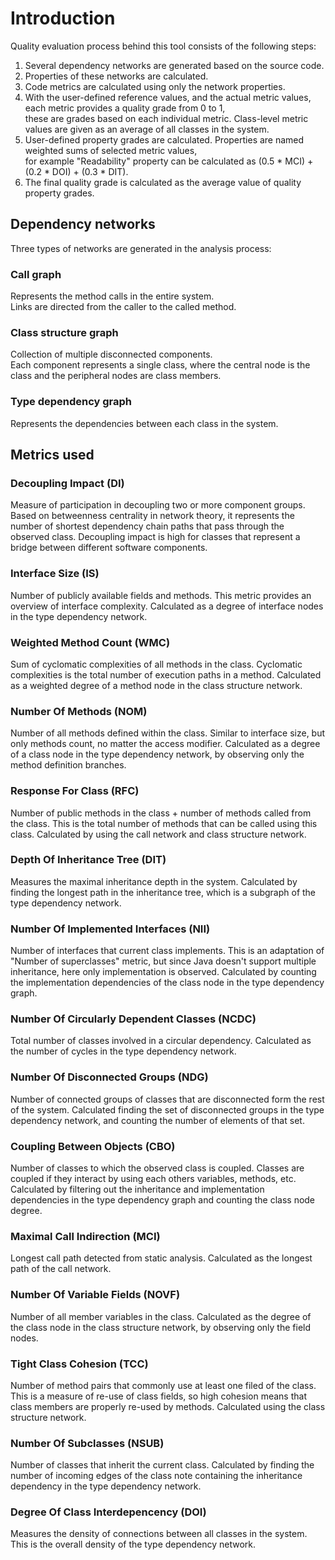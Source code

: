 # Introduction

Quality evaluation process behind this tool consists of the following steps:
1. Several dependency networks are generated based on the source code.
2. Properties of these networks are calculated.
3. Code metrics are calculated using only the network properties.
4. With the user-defined reference values, and the actual metric values, each metric provides a quality grade from 0 to 1,  
these are grades based on each individual metric. Class-level metric values are given as an average of all classes in the system.
5. User-defined property grades are calculated. Properties are named weighted sums of selected metric values,  
for example "Readability" property can be calculated as (0.5 * MCI) + (0.2 * DOI) + (0.3 * DIT).
6. The final quality grade is calculated as the average value of quality property grades.

## Dependency networks
Three types of networks are generated in the analysis process:

### Call graph
Represents the method calls in the entire system.  
Links are directed from the caller to the called method.

### Class structure graph
Collection of multiple disconnected components.  
Each component represents a single class, where the central node is the class and the peripheral nodes are class members.

### Type dependency graph
Represents the dependencies between each class in the system.


## Metrics used

### Decoupling Impact (DI)
Measure of participation in decoupling two or more component groups.
Based on betweenness centrality in network theory, it represents the number of shortest dependency chain paths that pass through the observed class.
Decoupling impact is high for classes that represent a bridge between different software components.

### Interface Size (IS)  
Number of publicly available fields and methods.
This metric provides an overview of interface complexity.
Calculated as a degree of interface nodes in the type dependency network.

### Weighted Method Count (WMC)
Sum of cyclomatic complexities of all methods in the class.
Cyclomatic complexities is the total number of execution paths in a method.
Calculated as a weighted degree of a method node in the class structure network.

### Number Of Methods (NOM)
Number of all methods defined within the class.
Similar to interface size, but only methods count, no matter the access modifier.
Calculated as a degree of a class node in the type dependency network, by observing only the method definition branches.

### Response For Class (RFC)
Number of public methods in the class + number of methods called from the class.
This is the total number of methods that can be called using this class.
Calculated by using the call network and class structure network.

### Depth Of Inheritance Tree (DIT)
Measures the maximal inheritance depth in the system.
Calculated by finding the longest path in the inheritance tree,
which is a subgraph of the type dependency network.

### Number Of Implemented Interfaces (NII)
Number of interfaces that current class implements.
This is an adaptation of "Number of superclasses" metric, but since Java doesn't support multiple inheritance,
here only implementation is observed. Calculated by counting the implementation dependencies of the class node in the type dependency graph.

### Number Of Circularly Dependent Classes (NCDC)
Total number of classes involved in a circular dependency.
Calculated as the number of cycles in the type dependency network.

### Number Of Disconnected Groups (NDG)
Number of connected groups of classes that are disconnected form the rest of the system.
Calculated finding the set of disconnected groups in the type dependency network,
and counting the number of elements of that set.

### Coupling Between Objects (CBO)
Number of classes to which the observed class is coupled.
Classes are coupled if they interact by using each others variables, methods, etc.
Calculated by filtering out the inheritance and implementation dependencies
in the type dependency graph and counting the class node degree.

### Maximal Call Indirection (MCI)
Longest call path detected from static analysis.
Calculated as the longest path of the call network.

### Number Of Variable Fields (NOVF)
Number of all member variables in the class.
Calculated as the degree of the class node in the class
structure network, by observing only the field nodes.

### Tight Class Cohesion (TCC)
Number of method pairs that commonly use at least one filed of the class.
This is a measure of re-use of class fields, so high cohesion means
that class members are properly re-used by methods.
Calculated using the class structure network.

### Number Of Subclasses (NSUB)
Number of classes that inherit the current class.
Calculated by finding the number of incoming edges of the class note
containing the inheritance dependency in the type dependency network.

### Degree Of Class Interdepencency (DOI)
Measures the density of connections between all classes in the system.
This is the overall density of the type dependency network.
